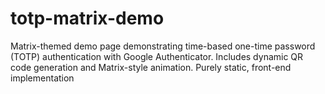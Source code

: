 # totp-matrix-demo
Matrix-themed demo page demonstrating time-based one-time password (TOTP) authentication with Google Authenticator. Includes dynamic QR code generation and Matrix-style animation. Purely static, front-end implementation
